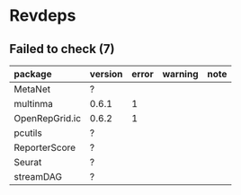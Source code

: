 # Revdeps

## Failed to check (7)

|package        |version |error |warning |note |
|:--------------|:-------|:-----|:-------|:----|
|MetaNet        |?       |      |        |     |
|multinma       |0.6.1   |1     |        |     |
|OpenRepGrid.ic |0.6.2   |1     |        |     |
|pcutils        |?       |      |        |     |
|ReporterScore  |?       |      |        |     |
|Seurat         |?       |      |        |     |
|streamDAG      |?       |      |        |     |

